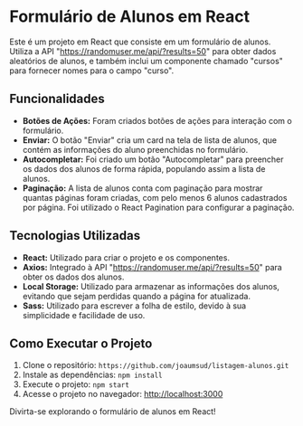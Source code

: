 # Formulário de Alunos em React

Este é um projeto em React que consiste em um formulário de alunos. Utiliza a API "https://randomuser.me/api/?results=50" para obter dados aleatórios de alunos, e também inclui um componente chamado "cursos" para fornecer nomes para o campo "curso".

## Funcionalidades

- **Botões de Ações:** Foram criados botões de ações para interação com o formulário.
- **Enviar:** O botão "Enviar" cria um card na tela de lista de alunos, que contém as informações do aluno preenchidas no formulário.
- **Autocompletar:** Foi criado um botão "Autocompletar" para preencher os dados dos alunos de forma rápida, populando assim a lista de alunos.
- **Paginação:** A lista de alunos conta com paginação para mostrar quantas páginas foram criadas, com pelo menos 6 alunos cadastrados por página. Foi utilizado o React Pagination para configurar a paginação.

## Tecnologias Utilizadas

- **React:** Utilizado para criar o projeto e os componentes.
- **Axios:** Integrado à API "https://randomuser.me/api/?results=50" para obter os dados dos alunos.
- **Local Storage:** Utilizado para armazenar as informações dos alunos, evitando que sejam perdidas quando a página for atualizada.
- **Sass:** Utilizado para escrever a folha de estilo, devido à sua simplicidade e facilidade de uso.

## Como Executar o Projeto

1. Clone o repositório: `https://github.com/joaumsud/listagem-alunos.git`
2. Instale as dependências: `npm install`
3. Execute o projeto: `npm start`
4. Acesse o projeto no navegador: [http://localhost:3000](http://localhost:3000)

Divirta-se explorando o formulário de alunos em React!
